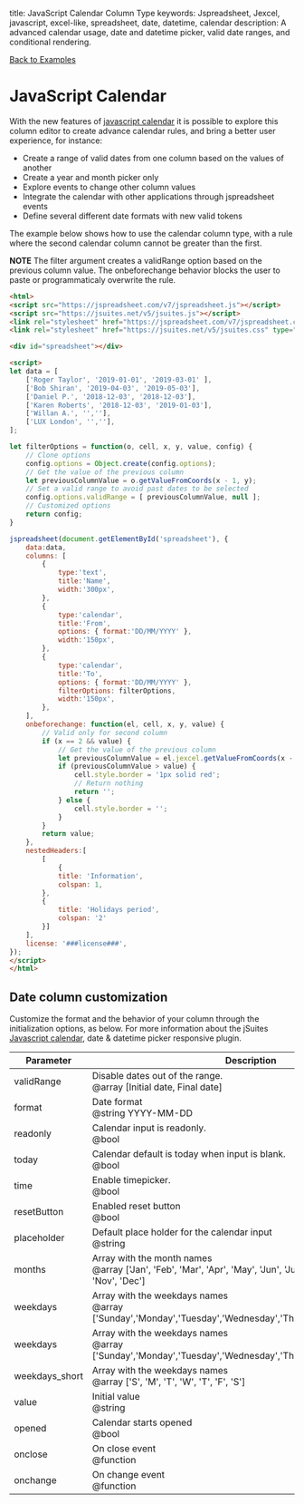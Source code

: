 title: JavaScript Calendar Column Type
keywords: Jspreadsheet, Jexcel, javascript, excel-like, spreadsheet, date, datetime, calendar
description: A advanced calendar usage, date and datetime picker, valid date ranges, and conditional rendering.

[Back to Examples](/docs/v7/examples "Back to the examples section")

# JavaScript Calendar

With the new features of [javascript calendar](https://jsuites.net/docs/javascript-calendar) it is possible to explore this column editor to create advance calendar rules, and bring a better user experience, for instance:

  * Create a range of valid dates from one column based on the values of another
  * Create a year and month picker only
  * Explore events to change other column values
  * Integrate the calendar with other applications through jspreadsheet events
  * Define several different date formats with new valid tokens

 

The example below shows how to use the calendar column type, with a rule where the second calendar column cannot be greater than the first.

**NOTE** The filter argument creates a validRange option based on the previous column value. The onbeforechange behavior blocks the user to paste or programmaticaly overwrite the rule.

```html
<html>
<script src="https://jspreadsheet.com/v7/jspreadsheet.js"></script>
<script src="https://jsuites.net/v5/jsuites.js"></script>
<link rel="stylesheet" href="https://jspreadsheet.com/v7/jspreadsheet.css" type="text/css" />
<link rel="stylesheet" href="https://jsuites.net/v5/jsuites.css" type="text/css" />

<div id="spreadsheet"></div>

<script>
let data = [
    ['Roger Taylor', '2019-01-01', '2019-03-01' ],
    ['Bob Shiran', '2019-04-03', '2019-05-03'],
    ['Daniel P.', '2018-12-03', '2018-12-03'],
    ['Karen Roberts', '2018-12-03', '2019-01-03'],
    ['Willan A.', '',''],
    ['LUX London', '',''],
];

let filterOptions = function(o, cell, x, y, value, config) {
    // Clone options
    config.options = Object.create(config.options);
    // Get the value of the previous column
    let previousColumnValue = o.getValueFromCoords(x - 1, y);
    // Set a valid range to avoid past dates to be selected
    config.options.validRange = [ previousColumnValue, null ];
    // Customized options
    return config;
}

jspreadsheet(document.getElementById('spreadsheet'), {
    data:data,
    columns: [
        {
            type:'text',
            title:'Name',
            width:'300px',
        },
        {
            type:'calendar',
            title:'From',
            options: { format:'DD/MM/YYYY' },
            width:'150px',
        },
        {
            type:'calendar',
            title:'To',
            options: { format:'DD/MM/YYYY' },
            filterOptions: filterOptions,
            width:'150px',
        },
    ],
    onbeforechange: function(el, cell, x, y, value) {
        // Valid only for second column
        if (x == 2 && value) {
            // Get the value of the previous column
            let previousColumnValue = el.jexcel.getValueFromCoords(x - 1, y);
            if (previousColumnValue > value) {
                cell.style.border = '1px solid red';
                // Return nothing
                return '';
            } else {
                cell.style.border = '';
            }
        }
        return value;
    },
    nestedHeaders:[
        [
            {
            title: 'Information',
            colspan: 1,
        },
        {
            title: 'Holidays period',
            colspan: '2'
        }]
    ],
    license: '###license###',
});
</script>
</html>
```
  

## Date column customization

Customize the format and the behavior of your column through the initialization options, as below. For more information about the jSuites [Javascript calendar](https://jsuites.net/docs/javascript-calendar), date & datetime picker responsive plugin.

| Parameter      | Description                                                                                                                |
| ---------------|----------------------------------------------------------------------------------------------------------------------------|
| validRange     | Disable dates out of the range.<br/>@array [Initial date, Final date]                                                      | startingDay | Starting in a specific day, default: Sunday<br/>@int 0 for sunday, 6 for saturday |
| format         | Date format<br/>@string YYYY-MM-DD                                                                                         |
| readonly       | Calendar input is readonly.<br/>@bool                                                                                      |
| today          | Calendar default is today when input is blank.<br/>@bool                                                                   |
| time           | Enable timepicker.<br/>@bool                                                                                               |
| resetButton    | Enabled reset button<br/>@bool                                                                                             |
| placeholder    | Default place holder for the calendar input<br/>@string                                                                    |
| months         | Array with the month names<br/>@array ['Jan', 'Feb', 'Mar', 'Apr', 'May', 'Jun', 'Jul', 'Aug', 'Sep', 'Oct', 'Nov', 'Dec'] |
| weekdays       | Array with the weekdays names<br/>@array ['Sunday','Monday','Tuesday','Wednesday','Thursday','Friday','Saturday']          |
| weekdays       | Array with the weekdays names<br/>@array ['Sunday','Monday','Tuesday','Wednesday','Thursday','Friday','Saturday']          |
| weekdays_short | Array with the weekdays names<br/>@array ['S', 'M', 'T', 'W', 'T', 'F', 'S']                                               |
| value          | Initial value<br/>@string                                                                                                  |
| opened         | Calendar starts opened<br/>@bool                                                                                           |
| onclose        | On close event<br/>@function                                                                                               |
| onchange       | On change event<br/>@function                                                                                              |



